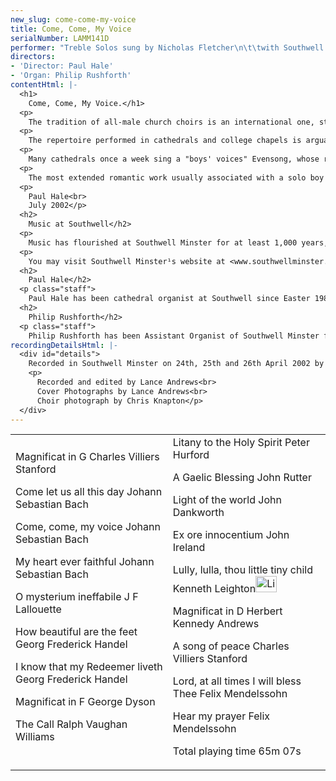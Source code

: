 ```yaml
---
new_slug: come-come-my-voice
title: Come, Come, My Voice
serialNumber: LAMM141D
performer: "Treble Solos sung by Nicholas Fletcher\n\t\twith Southwell Minster Choir"
directors:
- 'Director: Paul Hale'
- 'Organ: Philip Rushforth'
contentHtml: |-
  <h1>
    Come, Come, My Voice.</h1>
  <p>
    The tradition of all-male church choirs is an international one, stretching back many centuries. In Britain we are hugely fortunate - indeed the envy of the world - that here alone do our cathedrals still resonate, day by day, to the sound of men and boys singing their Creator's praises.</p>
  <p>
    The repertoire performed in cathedrals and college chapels is arguably wider and more diverse than that written for any other medium. Within that broad tradition several elements are present in the music of every age; one of these is the use of the solo boy's voice. It is a sound which has enchanted composers throughout the ages - from Bach to Britten, Handel (remember his marking 'the boy' in Messiah) to Hurford. Solo roles for a boy's voice are found not only in Anglican anthems and in the major choral works of Bach and Handel, but also in many settings of the Magnificat, particularly those of post romantic composers such as the three represented in this programme - C V Stanford, George Dyson and H K Andrews. Each approaches writing for the boy's voice entirely differently: Stanford with the famous 'spinning-wheel' organ accompaniment, occasional entries by the choir amplifying the harmony and broadening the dynamic range, Dyson with the limpid simplicity of a Schubertian song stripped to its bare essentials, Andrews with the beauty of his New College, Oxford, choir singing unaccompanied in mind (a beauty which caused William Harris to compose Faire is the Heaven for New College choir when he was organist there). Each setting is of haunting loveliness - the more so because of the very nature of the almost disembodied effect of the mature boy's voice floating above the texture.</p>
  <p>
    Many cathedrals once a week sing a "boys' voices" Evensong, whose repertoire embraces all periods of composition. Several items in this concert stem from Southwell's 'Tuesday evening' repertoire: arias by Bach and Handel, a sacred song by Stanford, and anthems by Lallouette, Vaughan Williams (usually heard as a baritone solo), Hurford, Rutter, Ireland, Mendelssohn and - perhaps surprisingly - jazz musician John Dankworth, whose haunting Light beyond shadow is a firm favourite with Southwell choristers and congregation. Christmas is, of course, a time when the boy's voice comes into its own; we have allowed ourselves one Christmas piece in this programme - Kenneth Leighton's imaginative and beautiful setting of the 'Coventry Carol', with its prominent part for solo treble.</p>
  <p>
    The most extended romantic work usually associated with a solo boy is Mendelssohn's Hear my prayer, whose lyrical, varied and somewhat dramatic first section is of course followed by the ever-popular O, for the wings of a dove. The range and depth of expression demanded by such a work calls for a boy of maturity - inevitably a boy nearing the end of his time as a treble. Thus it is that many such recordings capture the final flowering of a voice which has done sterling service for up to six years in the cathedral's choir stalls. So it is with Nicholas Fletcher, a dedicated Southwell chorister, whose voice just held out for these demanding recording sessions. Our hope is that Nicholas's singing, and that of the Minster Choir, will bring as much delight and spiritual refreshment to all who listen to our CD as it has brought to the cathedral congregations at Southwell over the last few years.</p>
  <p>
    Paul Hale<br>
    July 2002</p>
  <h2>
    Music at Southwell</h2>
  <p>
    Music has flourished at Southwell Minster for at least 1,000 years, during which time it has been supplied every day by the Minster Choir: boys educated at the Minster School and six Lay Clerks. On the Minster assuming cathedral status in 1884 the Choir¹s outreach grew. It is very much regarded as a musical jewel in Nottinghamshire¹s crown, regularly broadcasting, recording and touring in addition to the daily choral services in the Minster. Many former Choristers have achieved much in later life ­ a fact which encourages generation after generation of parents to entrust their sons to our care. Long may this unique tradition flourish in the cathedrals of our land.</p>
  <p>
    You may visit Southwell Minster¹s website at <www.southwellminster.org.uk> where there is much information about the Minster and its music. The Minster School may be contacted about Choristerships on a 24-hour hot-line: 01636 817360.</www.southwellminster.org.uk><wbr></wbr></p>
  <h2>
    Paul Hale</h2>
  <p class="staff">
    Paul Hale has been cathedral organist at Southwell since Easter 1989. He holds the ancient title of Organist &amp; Rector Chori, and when he is not fulfilling those functions also conducts the Nottingham Bach Choir, edits Organists¹ Review and is an active organ adviser locally and nationally. Well known in the UK, Europe and the USA as a recitalist, choral trainer and lecturer, Paul has recently completed a period as President of the Cathedral Organists¹ Association. He counts himself immensely privileged to run the music at Southwell, where the beauties of the building, its liturgy and its organs are a daily inspiration for him.</p>
  <h2>
    Philip Rushforth</h2>
  <p class="staff">
    Philip Rushforth has been Assistant Organist of Southwell Minster for eight years, following three years as Organ Scholar of Trinity College Cambridge. A pupil of Roger Fisher and David Sanger, he was a finalist in the 2001 RCO Young Performer of the Year competition, and has become increasingly well-known for his accompanying skills, choir-training abilities and superb organ recitals. In September 2002 he returns to Chester Cathedral (where he was previously Head Chorister and Organ Scholar) to assist David Poulter in the running of the large music department and various choirs there.</p>
recordingDetailsHtml: |-
  <div id="details">
    Recorded in Southwell Minster on 24th, 25th and 26th April 2002 by kind permission of the Dean and Chapter.
    <p>
      Recorded and edited by Lance Andrews<br>
      Cover Photographs by Lance Andrews<br>
      Choir photograph by Chris Knapton</p>
  </div>
---
```


<table class="tracktable">
  <tbody>
    <tr>
      <td class="column1">
        <span class="trackname">Magnificat in G </span> <span class="composer"> Charles Villiers Stanford</span>
        <p>
          <span class="trackname">Come let us all this day </span> <span class="composer">Johann Sebastian Bach</span></p>
        <p>
          <span class="trackname">Come, come, my voice </span> <span class="composer">Johann Sebastian Bach</span></p>
        <p>
          <span class="trackname">My heart ever faithful </span> <span class="composer">Johann Sebastian Bach</span></p>
        <p>
          <span class="trackname">O mysterium ineffabile </span> <span class="composer">J F Lallouette</span></p>
        <p>
          <span class="trackname">How beautiful are the feet </span> <span class="composer">Georg Frederick Handel</span></p>
        <p>
          <span class="trackname">I know that my Redeemer liveth </span> <span class="composer">Georg Frederick Handel</span></p>
        <p>
          <span class="trackname">Magnificat in F </span> <span class="composer">George Dyson</span></p>
        <p>
          <span class="trackname">The Call Ralph </span> <span class="composer">Vaughan Williams</span></p>
      </td>
      <td class="column2">
        <span class="trackname">Litany to the Holy Spirit </span> <span class="composer"> Peter Hurford</span>
        <p>
          <span class="trackname">A Gaelic Blessing </span> <span class="composer">John Rutter</span></p>
        <p>
          <span class="trackname">Light of the world </span> <span class="composer">John Dankworth</span></p>
        <p>
          <span class="trackname">Ex ore innocentium </span> <span class="composer">John Ireland</span></p>
        <p>
          <span class="trackname">Lully, lulla, thou little tiny child </span> <span class="composer"> Kenneth Leighton</span><a href="cliplinks/lully.ram"><img alt="Listen to this track" src="/web/20120720022536im_/http://www.lammas.co.uk/sites/default/files/mobileplugin/180x180/47790a0917f8459f5d041f2791e4566b.gif" style="width: 34px; height: 26px;"></a></p>
        <p>
          <span class="trackname">Magnificat in D </span> <span class="composer">Herbert Kennedy Andrews</span></p>
        <p>
          <span class="trackname">A song of peace </span> <span class="composer">Charles Villiers Stanford</span></p>
        <p>
          <span class="trackname">Lord, at all times I will bless Thee </span> <span class="composer">Felix Mendelssohn</span></p>
        <p>
          <span class="trackname">Hear my prayer </span> <span class="composer">Felix Mendelssohn</span></p>
        <p>
          <span id="playingtime">Total playing time 65m 07s</span></p>
      </td>
    </tr>
  </tbody>
</table>

